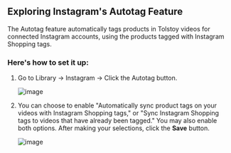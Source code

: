 ## Exploring Instagram's Autotag Feature

The Autotag feature automatically tags products in Tolstoy videos for connected Instagram accounts, using the products tagged with Instagram Shopping tags.

### Here's how to set it up:

1. Go to Library -> Instagram -> Click the Autotag button.

   ![image](https://github.com/GoTolstoy/tolstoy-toly-kb/assets/159800692/50cf071e-1aaf-4c4d-81e7-58f43e165e09)

  
2. You can choose to enable "Automatically sync product tags on your videos with Instagram Shopping tags," or "Sync Instagram Shopping tags to videos that have already been tagged." You may also enable both options. After making your selections, click the **Save** button.

   ![image](https://github.com/GoTolstoy/tolstoy-toly-kb/assets/159800692/1ef15d48-3b47-418b-9752-06633716694f)
